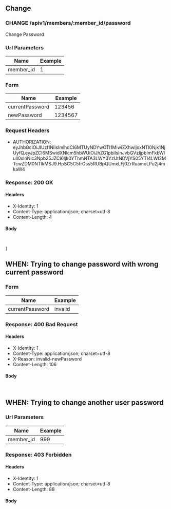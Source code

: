 ## Change

### CHANGE /apiv1/members/:member_id/password

Change Password

### Url Parameters

Name | Example
--- | ---
member_id | 1

### Form

Name | Example
--- | ---
currentPassword | 123456
newPassword | 1234567

### Request Headers

* AUTHORIZATION: eyJhbGciOiJIUzI1NiIsImlhdCI6MTUyNDYwOTI1MiwiZXhwIjoxNTI0Njk1NjUyfQ.eyJpZCI6MSwidXNlcm5hbWUiOiJhZG1pbiIsInJvbGVzIjpbImFkbWluIl0sInNlc3Npb25JZCI6Ijk0YThmNTA3LWY3YzUtNDVjYS05YTI4LWI2MTcwZDM0NTlkMSJ9.HpSC5C5frOss5RUBpQUmxLFj0ZrRuamoLPu2j4mkaW4

### Response: 200 OK

#### Headers

* X-Identity: 1
* Content-Type: application/json; charset=utf-8
* Content-Length: 4

#### Body

```json
```

```{

}
```

## WHEN: Trying to change password with wrong current password

### Form

Name | Example
--- | ---
currentPassword | invalid

### Response: 400 Bad Request

#### Headers

* X-Identity: 1
* Content-Type: application/json; charset=utf-8
* X-Reason: invalid-newPassword
* Content-Length: 106

#### Body

```json
```

```{"message":"Bad Request","description":"Exactly these fields are allowed: [currentPassword, newPassword]"}
```

## WHEN: Trying to change another user password

### Url Parameters

Name | Example
--- | ---
member_id | 999

### Response: 403 Forbidden

#### Headers

* X-Identity: 1
* Content-Type: application/json; charset=utf-8
* Content-Length: 88

#### Body

```json
```

```{"message":"Forbidden","description":"Request forbidden -- authorization will not help"}
```

